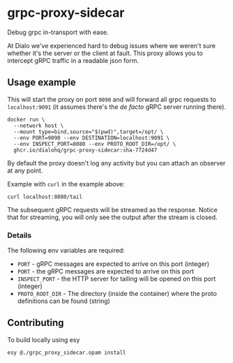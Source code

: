 # grpc-proxy-sidecar

Debug grpc in-transport with ease.

At Dialo we've experienced hard to debug issues where we weren't sure whether it's the server or the client at fault. This proxy allows you to intercept gRPC traffic in a readable json form.

## Usage example

This will start the proxy on port `9090` and will forward all grpc requests to `localhost:9091` (it assumes there's the _de facto_ gRPC server running there).

```
docker run \
  --network host \
  --mount type=bind,source="$(pwd)",target=/opt/ \
  --env PORT=9090 --env DESTINATION=localhost:9091 \
  --env INSPECT_PORT=8080 --env PROTO_ROOT_DIR=/opt/ \
  ghcr.io/dialohq/grpc-proxy-sidecar:sha-7724d47 
```

By default the proxy doesn't log any activity but you can attach an observer at any point.

Example with `curl` in the example above:

```
curl localhost:8080/tail
```

The subsequent gRPC requests will be streamed as the response. Notice that for streaming, you will only see the output after the stream is closed.

### Details

The following env variables are required:

- `PORT` - gRPC messages are expected to arrive on this port (integer)
- `PORT` - the gRPC messages are expected to arrive on this port
- `INSPECT_PORT` - the HTTP server for tailing will be opened on this port (integer)
- `PROTO_ROOT_DIR` - The directory (inside the container) where the proto definitions can be found (string)

## Contributing

To build locally using esy

```
esy @./grpc_proxy_sidecar.opam install
```
